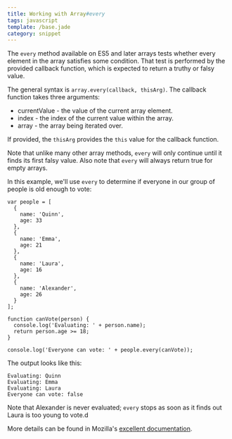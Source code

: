 ```yaml
---
title: Working with Array#every
tags: javascript
template: /base.jade
category: snippet
---
```


The `every` method available on ES5 and later arrays tests whether every element in the array satisfies some condition. That test is performed by the provided callback function, which is expected to return a truthy or falsy value.

The general syntax is `array.every(callback, thisArg)`. The callback function takes three arguments:

* currentValue - the value of the current array element.
* index - the index of the current value within the array.
* array - the array being iterated over.

If provided, the `thisArg` provides the `this` value for the callback function.

Note that unlike many other array methods, `every` will only continue until it finds its first falsy value. Also note that `every` will always return true for empty arrays.

In this example, we'll use `every` to determine if everyone in our group of people is old enough to vote:

```
var people = [
  {
    name: 'Quinn',
    age: 33
  },
  {
    name: 'Emma',
    age: 21
  },
  {
    name: 'Laura',
    age: 16
  },
  {
    name: 'Alexander',
    age: 26
  }
];

function canVote(person) {
  console.log('Evaluating: ' + person.name);
  return person.age >= 18;
}

console.log('Everyone can vote: ' + people.every(canVote));
```

The output looks like this:

```
Evaluating: Quinn
Evaluating: Emma
Evaluating: Laura
Everyone can vote: false
```

Note that Alexander is never evaluated; `every` stops as soon as it finds out Laura is too young to vote.d

More details can be found in Mozilla's [excellent documentation](https://developer.mozilla.org/en-US/docs/Web/JavaScript/Reference/Global_Objects/Array/every).
